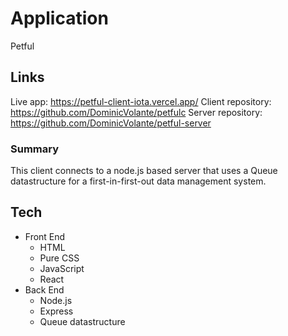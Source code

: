 # Application

Petful

## Links

Live app: https://petful-client-iota.vercel.app/
Client repository: https://github.com/DominicVolante/petfulc
Server repository: https://github.com/DominicVolante/petful-server

### Summary

This client connects to a node.js based server that uses a Queue datastructure for a first-in-first-out data management system.

## Tech

- Front End
  - HTML
  - Pure CSS
  - JavaScript
  - React
- Back End
  - Node.js
  - Express
  - Queue datastructure
